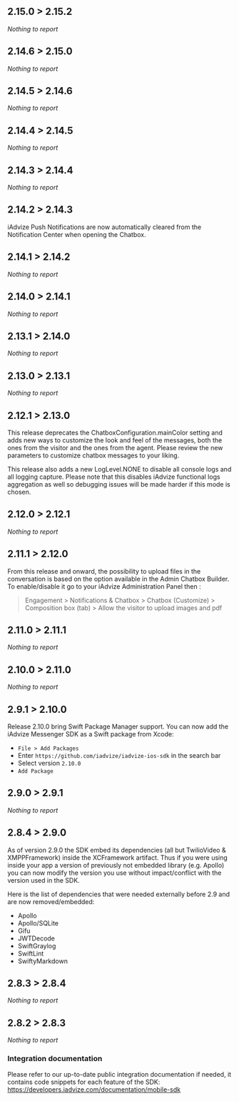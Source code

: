 ## 2.15.0 > 2.15.2

*Nothing to report*

## 2.14.6 > 2.15.0

*Nothing to report*

## 2.14.5 > 2.14.6

*Nothing to report*

## 2.14.4 > 2.14.5

*Nothing to report*

## 2.14.3 > 2.14.4

*Nothing to report*

## 2.14.2 > 2.14.3

iAdvize Push Notifications are now automatically cleared from the Notification Center when opening the Chatbox.

## 2.14.1 > 2.14.2

*Nothing to report*

## 2.14.0 > 2.14.1

*Nothing to report*

## 2.13.1 > 2.14.0

*Nothing to report*

## 2.13.0 > 2.13.1

*Nothing to report*

## 2.12.1 > 2.13.0

This release deprecates the ChatboxConfiguration.mainColor setting and adds new ways to customize the look and feel of the messages, both the ones from the visitor and the ones from the agent. Please review the new parameters to customize chatbox messages to your liking.

This release also adds a new LogLevel.NONE to disable all console logs and all logging capture. Please note that this disables iAdvize functional logs aggregation as well so debugging issues will be made harder if this mode is chosen.

## 2.12.0 > 2.12.1

*Nothing to report*

## 2.11.1 > 2.12.0

From this release and onward, the possibility to upload files in the conversation is based on the option
available in the Admin Chatbox Builder. To enable/disable it go to your iAdvize Administration Panel then :
> Engagement > Notifications & Chatbox > Chatbox (Customize) > Composition box (tab) > Allow the visitor to upload images and pdf

## 2.11.0 > 2.11.1

*Nothing to report*

## 2.10.0 > 2.11.0

*Nothing to report*

## 2.9.1 > 2.10.0

Release 2.10.0 bring Swift Package Manager support. You can now add the iAdvize Messenger SDK as a Swift package from Xcode: 

- `File > Add Packages`
- Enter `https://github.com/iadvize/iadvize-ios-sdk` in the search bar
- Select version `2.10.0`
- `Add Package`

## 2.9.0 > 2.9.1

*Nothing to report*

## 2.8.4 > 2.9.0

As of version 2.9.0 the SDK embed its dependencies (all but TwilioVideo & XMPPFramework) inside the XCFramework artifact. Thus if you were using inside your app a version of previously not embedded library (e.g. Apollo) you can now modify the version you use without impact/conflict with the version used in the SDK.

Here is the list of dependencies that were needed externally before 2.9 and are now removed/embedded:

- Apollo
- Apollo/SQLite
- Gifu
- JWTDecode
- SwiftGraylog
- SwiftLint
- SwiftyMarkdown

## 2.8.3 > 2.8.4

*Nothing to report*

## 2.8.2 > 2.8.3

*Nothing to report*

### Integration documentation

Please refer to our up-to-date public integration documentation if needed, it contains code snippets
for each feature of the SDK:
https://developers.iadvize.com/documentation/mobile-sdk